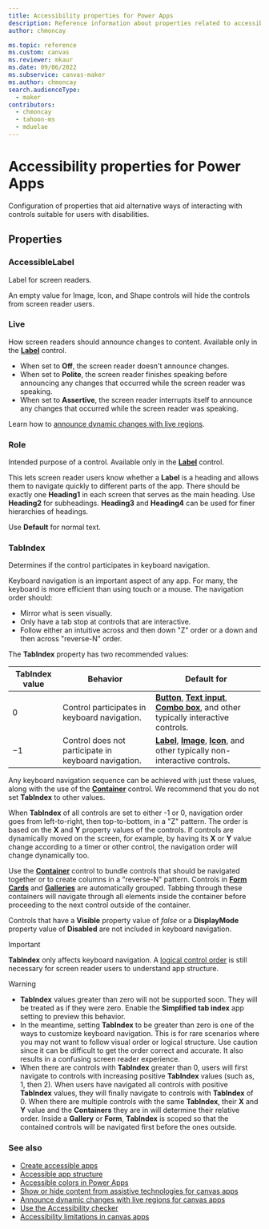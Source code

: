 ```yaml
---
title: Accessibility properties for Power Apps
description: Reference information about properties related to accessibility in Power Apps.
author: chmoncay

ms.topic: reference
ms.custom: canvas
ms.reviewer: mkaur
ms.date: 09/06/2022
ms.subservice: canvas-maker
ms.author: chmoncay
search.audienceType: 
  - maker
contributors:
  - chmoncay
  - tahoon-ms
  - mduelae
---
```

# Accessibility properties for Power Apps

Configuration of properties that aid alternative ways of interacting with controls suitable for users with disabilities.

## Properties

### AccessibleLabel
Label for screen readers.

An empty value for Image, Icon, and Shape controls will hide the controls from screen reader users.

### Live
How screen readers should announce changes to content. Available only in the **[Label](control-text-box.md)** control.

* When set to **Off**, the screen reader doesn't announce changes.
* When set to **Polite**, the screen reader finishes speaking before announcing any changes that occurred while the screen reader was speaking.
* When set to **Assertive**, the screen reader interrupts itself to announce any changes that occurred while the screen reader was speaking.

Learn how to [announce dynamic changes with live regions](../accessible-apps-live-regions.md).

### Role
Intended purpose of a control. Available only in the **[Label](control-text-box.md)** control.

This lets screen reader users know whether a **Label** is a heading and allows them to navigate quickly to different parts of the app. There should be exactly one **Heading1** in each screen that serves as the main heading. Use **Heading2** for subheadings. **Heading3** and **Heading4** can be used for finer hierarchies of headings.

Use **Default** for normal text.

### TabIndex
Determines if the control participates in keyboard navigation.

Keyboard navigation is an important aspect of any app. For many, the keyboard is more efficient than using touch or a mouse. The navigation order should:
- Mirror what is seen visually.
- Only have a tab stop at controls that are interactive.
- Follow either an intuitive across and then down "Z" order or a down and then across "reverse-N" order.

The **TabIndex** property has two recommended values:

| TabIndex value | Behavior | Default for |
|----------------|----------|-------------|
| 0 | Control participates in keyboard navigation. | [**Button**](control-button.md), [**Text input**](control-text-input.md), [**Combo box**](control-combo-box.md), and other typically interactive controls. |
| &minus;1 | Control does not participate in keyboard navigation. | [**Label**](control-text-box.md), [**Image**](control-image.md), [**Icon**](control-shapes-icons.md), and other typically non-interactive controls. |

Any keyboard navigation sequence can be achieved with just these values, along with the use of the [**Container**](control-container.md) control. We recommend that you do not set **TabIndex** to other values.

When **TabIndex** of all controls are set to either -1 or 0, navigation order goes from left-to-right, then top-to-bottom, in a "Z" pattern. The order is based on the **X** and **Y** property values of the controls. If controls are dynamically moved on the screen, for example, by having its **X** or **Y** value change according to a timer or other control, the navigation order will change dynamically too.

Use the [**Container**](control-container.md) control to bundle controls that should be navigated together or to create columns in a "reverse-N" pattern. Controls in **[Form Cards](control-card.md)** and [**Galleries**](control-gallery.md) are automatically grouped. Tabbing through these containers will navigate through all elements inside the container before proceeding to the next control outside of the container.  

Controls that have a **Visible** property value of *false* or a **DisplayMode** property value of **Disabled** are not included in keyboard navigation.

> [!IMPORTANT]
> **TabIndex** only affects keyboard navigation. A [logical control order](../accessible-apps-structure.md) is still necessary for screen reader users to understand app structure.

> [!WARNING]
> - **TabIndex** values greater than zero will not be supported soon. They will be treated as if they were zero. Enable the **Simplified tab index** app setting to preview this behavior.
> - In the meantime, setting **TabIndex** to be greater than zero is one of the ways to customize keyboard navigation. This is for rare scenarios where you may not want to follow visual order or logical structure. Use caution since it can be difficult to get the order correct and accurate. It also results in a confusing screen reader experience.
> - When there are controls with **TabIndex** greater than 0, users will first navigate to controls with increasing positive **TabIndex** values (such as, 1, then 2). When users have navigated all controls with positive **TabIndex** values, they will finally navigate to controls with **TabIndex** of 0. When there are multiple controls with the same **TabIndex**, their **X** and **Y** value and the **Containers** they are in will determine their relative order. Inside a **Gallery** or **Form**, **TabIndex** is scoped so that the contained controls will be navigated first before the ones outside.

### See also

- [Create accessible apps](../accessible-apps.md)
- [Accessible app structure](../accessible-apps-structure.md)
- [Accessible colors in Power Apps](../accessible-apps-color.md)
- [Show or hide content from assistive technologies for canvas apps](../accessible-apps-content-visibility.md)
- [Announce dynamic changes with live regions for canvas apps](../accessible-apps-live-regions.md)
- [Use the Accessibility checker](../accessibility-checker.md)
- [Accessibility limitations in canvas apps](../accessible-apps-limitations.md)
